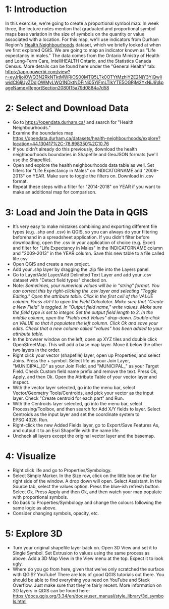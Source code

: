 # 1: Introduction

In this exercise, we're going to create a proportional symbol map. In week three, the lecture notes mention that graduated and proportional symbol maps base variation in the size of symbols on the quantity or value associated with a location. For this map, we'll use indicators from Durham Region's [Health Neighbourhoods](https://www.durham.ca/en/health-and-wellness/health-neighbourhoods.aspx) dataset, which we briefly looked at when we first explored QGIS. We are going to map an indicator known as "Life expectancy in males." The data comes from the Ontario Ministry of Health and Long-Term Care, IntelliHEALTH Ontario, and the Statistics Canada Census. More details can be found here under the "General Health" tab: https://app.powerbi.com/view?r=eyJrIjoiOWQ3N2RkNTktMWRiOS00MTQ5LTk0OTYtMzhiY2E2NjY3YjQwIiwidCI6IjUyZDdjOWMyLWQ1NDktNDFiNi05YjFmLTlkYTE5OGRjM2YxNiJ9\&pageName=ReportSection2080f15a79d0884a7d58

# 2: Select and Download Data

- Go to  https://opendata.durham.ca/ and search for "Health Neighbourhoods." 
- Examine the boundaries map https://opendata.durham.ca/datasets/health-neighbourhoods/explore?location=44.130417%2C-78.898350%2C10.76
- If you didn't already do this previously, download the health neighbourhoods boundaries in Shapefile and GeoJSON formats (we'll use the Shapefile).
- Open and explore the health neighbourhoods data table as well. Set filters for "Life Expectancy in Males" on INDICATORNAME and "2009-2013" on YEAR. Make sure to toggle the filters on. Download in .csv format.
- Repeat these steps with a filter for "2014-2018" on YEAR if you want to make an additional map for comparison.

# 3: Load and Join the Data in QGIS

- It’s very easy to make mistakes combining and exporting different file types (e.g. .shp and .csv) in QGIS, so you can always do your filtering beforehand in a spreadsheet application. If you didn't filter before downloading, open the .csv in your application of choice (e.g. Excel) and filter for "Life Expectancy in Males" in the INDICATORNAME column and "2009-2013" in the YEAR column. Save this new table to a file called life.csv
- Open QGIS and create a new project.
- Add your .shp layer by dragging the .zip file into the Layers panel.
- Go to Layer/Add Layer/Add Delimited Text Layer and add your .csv dataset with "Detect field types" checked on.
- Note: *Sometimes, your numerical values will be in "string" format. You can correct this by right-clicking the .csv layer and selecting "Toggle Editing." Open the attribute table. Click in the first cell of the VALUE column. Press ctrl-I to open the Field Calculator. Make sure that "Create a New Field" is toggled. In "Output field name," write values. Make sure the field type is set to integer. Set the output field length to 2. In the middle column, open the "Fields and Values" drop-down. Double-click on VALUE so that it populates the left column. Click Ok and save your edits. Check that a new column called "values" has been added to your attribute table.*
- In the browser window on the left, open up XYZ tiles and double click OpenStreetMap. This will add a base map layer. Move it below the other two layers in the order.
- Right click your vector (shapefile) layer, open up Properties, and select Joins. Press the \+ symbol. Select life as your Join Layer, "MUNICIPAL_ID" as your Join Field, and "MUNICIPAL_" as your Target Field. Check Custom field name prefix and remove the text. Press Ok, Apply, and then Ok. Open the Attribute Table of your vector layer and inspect. 
- With the vector layer selected, go into the menu bar, select Vector/Geometry Tools/Centroids, and pick your vector as the input layer. Check "Create centroid for each part" and Run.
- With the Centroids layer selected, go into the menu bar, select Processing/Toolbox, and then search for Add X/Y fields to layer. Select Centroids as the input layer and set the coordinate system to EPSG:4326. Run.
- Right-click the new Added Fields layer, go to Export/Save Features As, and output it to an Esri Shapefile with the name life.
- Uncheck all layers except the original vector layer and the basemap.

# 4: Visualize

- Right click life and go to Properties/Symbology. 
- Select Simple Marker. In the Size row, click on the little box on the far right side of the window. A drop down will open. Select Assistant. In the Source tab, select the values option. Press the blue-ish refresh button. Select Ok. Press Apply and then Ok, and then watch your map populate with proportional symbols.
- Go back to Properties/Symbology and change the colours following the same logic as above.
- Consider changing symbols, opacity, etc.

# 5: Explore 3D

- Turn your original shapefile layer back on. Open 3D View and set it to Single Symbol. Set Extrusion to values using the same process as above. Add a 3D Map View in the View menu at the top. Expect it to look ugly. 
- Where do you go from here, given that we've only scratched the surface with QGIS? YouTube! There are lots of good QGIS tutorials out there. You should be able to find everything you need on YouTube and Stack Overflow. Just make sure that they're fairly recent. More information on 3D layers in QGIS can be found here: https://docs.qgis.org/3.34/en/docs/user_manual/style_library/3d_symbols.html

